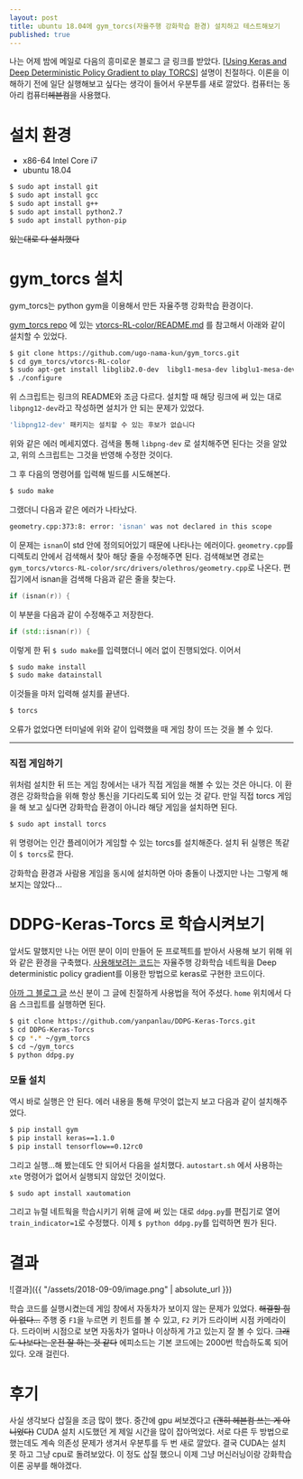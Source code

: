 ```yaml
---
layout: post
title: ubuntu 18.04에 gym_torcs(자율주행 강화학습 환경) 설치하고 테스트해보기
published: true
---
```


나는 어제 밤에 메일로 다음의 흥미로운 블로그 글 링크를 받았다. [[Using Keras and Deep Deterministic Policy Gradient to play TORCS](https://yanpanlau.github.io/2016/10/11/Torcs-Keras.html)] 설명이 친절하다. 이론을 이해하기 전에 일단 실행해보고 싶다는 생각이 들어서 우분투를 새로 깔았다. 컴퓨터는 동아리 컴퓨터~~헤븐컴~~을 사용했다.



# 설치 환경

* x86-64 Intel Core i7
* ubuntu 18.04

```sh
$ sudo apt install git
$ sudo apt install gcc
$ sudo apt install g++
$ sudo apt install python2.7
$ sudo apt install python-pip
```

~~있는대로 다 설치했다~~



# gym_torcs 설치

gym_torcs는 python gym을 이용해서 만든 자율주행 강화학습 환경이다.

[gym_torcs repo](https://github.com/ugo-nama-kun/gym_torcs) 에 있는 [vtorcs-RL-color/README.md](https://github.com/ugo-nama-kun/gym_torcs/tree/master/vtorcs-RL-color#linux-installation-from-source) 를 참고해서 아래와 같이 설치할 수 있었다.

```sh
$ git clone https://github.com/ugo-nama-kun/gym_torcs.git
$ cd gym_torcs/vtorcs-RL-color
$ sudo apt-get install libglib2.0-dev  libgl1-mesa-dev libglu1-mesa-dev  freeglut3-dev  libplib-dev  libopenal-dev libalut-dev libxi-dev libxmu-dev libxrender-dev  libxrandr-dev libpng-dev
$ ./configure
```

위 스크립트는 링크의 README와 조금 다르다. 설치할 때 해당 링크에 써 있는 대로 `libpng12-dev`라고 작성하면 설치가 안 되는 문제가 있었다.

```sh
'libpng12-dev' 패키지는 설치할 수 있는 후보가 없습니다
```

위와 같은 에러 메세지였다. 검색을 통해 `libpng-dev` 로 설치해주면 된다는 것을 알았고, 위의 스크립트는 그것을 반영해 수정한 것이다.

그 후 다음의 명령어를 입력해 빌드를 시도해본다.

```sh
$ sudo make
```

그랬더니 다음과 같은 에러가 나타났다.

```sh
geometry.cpp:373:8: error: 'isnan' was not declared in this scope
```

이 문제는 `isnan`이 std 안에 정의되어있기 때문에 나타나는 에러이다. `geometry.cpp`를 디렉토리 안에서 검색해서 찾아 해당 줄을 수정해주면 된다. 검색해보면 경로는 `gym_torcs/vtorcs-RL-color/src/drivers/olethros/geometry.cpp`로 나온다. 편집기에서 isnan을 검색해 다음과 같은 줄을 찾는다.

```cpp
if (isnan(r)) {
```

이 부분을 다음과 같이 수정해주고 저장한다.

```cpp
if (std::isnan(r)) {
```

이렇게 한 뒤 `$ sudo make`를 입력했더니 에러 없이 진행되었다. 이어서

```sh
$ sudo make install
$ sudo make datainstall
```

이것들을 마저 입력해 설치를 끝낸다.

```sh
$ torcs
```

오류가 없었다면 터미널에 위와 같이 입력했을 때 게임 창이 뜨는 것을 볼 수 있다.

---

### 직접 게임하기

위처럼 설치한 뒤 뜨는 게임 창에서는 내가 직접 게임을 해볼 수 있는 것은 아니다. 이 환경은 강화학습을 위해 항상 통신을 기다리도록 되어 있는 것 같다. 만일 직접 torcs 게임을 해 보고 싶다면 강화학습 환경이 아니라 해당 게임을 설치하면 된다.

```sh
$ sudo apt install torcs
```

위 명령어는 인간 플레이어가 게임할 수 있는 torcs를 설치해준다. 설치 뒤 실행은 똑같이 `$ torcs`로 한다.

강화학습 환경과 사람용 게임을 동시에 설치하면 아마 충돌이 나겠지만 나는 그렇게 해 보지는 않았다...



# DDPG-Keras-Torcs 로 학습시켜보기

앞서도 말했지만 나는 어떤 분이 이미 만들어 둔 프로젝트를 받아서 사용해 보기 위해 위와 같은 환경을 구축했다. [사용해보려는 코드](https://github.com/yanpanlau/DDPG-Keras-Torcs)는 자율주행 강화학습 네트웍을 Deep deterministic policy gradient를 이용한 방법으로 keras로 구현한 코드이다.

[아까 그 블로그 글](https://yanpanlau.github.io/2016/10/11/Torcs-Keras.html) 쓰신 분이 그 글에 친절하게 사용법을 적어 주셨다. `home` 위치에서 다음 스크립트를 실행하면 된다.

```sh
$ git clone https://github.com/yanpanlau/DDPG-Keras-Torcs.git
$ cd DDPG-Keras-Torcs
$ cp *.* ~/gym_torcs
$ cd ~/gym_torcs
$ python ddpg.py 
```

### 모듈 설치

역시 바로 실행은 안 된다. 에러 내용을 통해 무엇이 없는지 보고 다음과 같이 설치해주었다.

```sh
$ pip install gym
$ pip install keras==1.1.0
$ pip install tensorflow==0.12rc0
```

그리고 실행...해 봤는데도 안 되어서 다음을 설치했다. `autostart.sh` 에서 사용하는 `xte` 명령어가 없어서 실행되지 않았던 것이었다.

```sh
$ sudo apt install xautomation
```

그리고 뉴럴 네트웍을 학습시키기 위해 글에 써 있는 대로 `ddpg.py`를 편집기로 열어 `train_indicator=1`로 수정했다. 이제 `$ python ddpg.py`를 입력하면 뭔가 된다.



# 결과

![결과]({{ "/assets/2018-09-09/image.png" | absolute_url }})

학습 코드를 실행시켰는데 게임 창에서 자동차가 보이지 않는 문제가 있었다. ~~해결할 힘이 없다...~~ 주행 중 `F1`을 누르면 키 힌트를 볼 수 있고, `F2` 키가 드라이버 시점 카메라이다. 드라이버 시점으로 보면 자동차가 얼마나 이상하게 가고 있는지 잘 볼 수 있다. ~~그래도 나보다는 운전 잘 하는 것 같다~~ 에피소드는 기본 코드에는 2000번 학습하도록 되어 있다. 오래 걸린다.



# 후기

사실 생각보다 삽질을 조금 많이 했다. 중간에 gpu 써보겠다고 ~~(괜히 헤븐컴 쓰는 게 아니었다)~~ CUDA 설치 시도했던 게 제일 시간을 많이 잡아먹었다. 서로 다른 두 방법으로 했는데도 계속 의존성 문제가 생겨서 우분투를 두 번 새로 깔았다. 결국 CUDA는 설치 못 하고 그냥 cpu로 돌려보았다. 이 정도 삽질 했으니 이제 그냥 머신러닝이랑 강화학습 이론 공부를 해야겠다.


